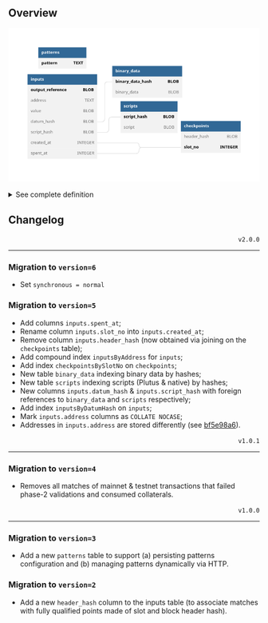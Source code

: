 ## Overview

<p align="center">
  <picture>
    <source media="(prefers-color-scheme: dark)" srcset="./schema-dark.png">
    <img alt="Database schema." src="./schema-light.png">
  </picture>
</p>

<details>
  <summary>See complete definition</summary>

```sql
CREATE TABLE `inputs` (
  `output_reference` BLOB PRIMARY KEY NOT NULL,
  `address` TEXT NOT NULL,
  `value` BLOB NOT NULL,
  `datum_hash` BLOB,
  `script_hash` BLOB,
  `created_at` INTEGER NOT NULL,
  `spent_at` INTEGER
);
CREATE INDEX `inputsByAddress`   ON `inputs` (`address`, `spent_at`);
CREATE INDEX `inputsByDatumHash` ON `inputs` (`datum_hash`);

CREATE TABLE `checkpoints` (
  `header_hash` BLOB NOT NULL,
  `slot_no` INTEGER PRIMARY KEY NOT NULL
);
CREATE INDEX `checkpointsBySlot` ON `checkpoints` (`slot_no`);

CREATE TABLE `binary_data` (
  `binary_data_hash` BLOB PRIMARY KEY NOT NULL,
  `binary_data` BLOB NOT NULL
);
CREATE INDEX `binaryDataByHash` ON `binary_data` (`binary_data_hash`);

CREATE TABLE `scripts` (
  `script_hash` BLOB PRIMARY KEY NOT NULL,
  `script` BLOB NOT NULL
);
CREATE INDEX `scriptByHash` ON `scripts` (`script_hash`);

CREATE TABLE `patterns` (
  `pattern` TEXT PRIMARY KEY NOT NULL
);
```
</details>

## Changelog

<p align="right"><code>v2.0.0</code></p>
<hr/>

### Migration to `version=6`

- Set `synchronous = normal` 

### Migration to `version=5`

- Add columns `inputs.spent_at`;
- Rename column `inputs.slot_no` into `inputs.created_at`;
- Remove column `inputs.header_hash` (now obtained via joining on the `checkpoints` table);
- Add compound index `inputsByAddress` for `inputs`;
- Add index `checkpointsBySlotNo` on `checkpoints`;
- New table `binary_data` indexing binary data by hashes;
- New table `scripts` indexing scripts (Plutus & native) by hashes;
- New columns `inputs.datum_hash` & `inputs.script_hash` with foreign references to `binary_data` and `scripts` respectively;
- Add index `inputsByDatumHash` on `inputs`;
- Mark `inputs.address` columns as `COLLATE NOCASE`;
- Addresses in `inputs.address` are stored differently (see [bf5e98a6](https://github.com/CardanoSolutions/kupo/commit/bf5e98a6a57eaacf21d3e0ab0fecbac5c5af8028)).


<p align="right"><code>v1.0.1</code></p>
<hr/>

### Migration to `version=4`

- Removes all matches of mainnet & testnet transactions that failed phase-2 validations and consumed collaterals. 

<p align="right"><code>v1.0.0</code></p>
<hr/>

### Migration to `version=3`

- Add a new `patterns` table to support (a) persisting patterns configuration and (b) managing patterns dynamically via HTTP.

### Migration to `version=2`

- Add a new `header_hash` column to the inputs table (to associate matches with fully qualified points made of slot and block header hash). 
